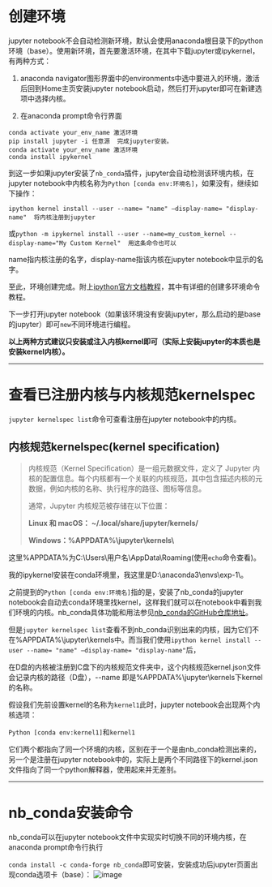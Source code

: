 # 创建环境
jupyter notebook不会自动检测新环境，默认会使用anaconda根目录下的python环境（base）。使用新环境，首先要激活环境，在其中下载jupyter或ipykernel，有两种方式：

1. anaconda navigator图形界面中的environments中选中要进入的环境，激活后回到Home主页安装jupyter notebook启动，然后打开jupyter即可在新建选项中选择内核。

2. 在anaconda prompt命令行界面
```
conda activate your_env_name 激活环境
pip install jupyter -i 任意源  完成jupyter安装。
conda activate your_env_name 激活环境
conda install ipykernel
```
到这一步如果jupyter安装了`nb_conda`插件，jupyter会自动检测该环境内核，在jupyter notebook中内核名称为`Python [conda env:环境名]`，如果没有，继续如下操作：

`ipython kernel install --user --name= "name" –display-name= "display-name"  将内核注册到jupyter`

或`python -m ipykernel install --user --name=my_custom_kernel --display-name="My Custom Kernel"  用这条命令也可以`

name指内核注册的名字，display-name指该内核在jupyter notebook中显示的名字。

至此，环境创建完成。附上[ipython官方文档教程](https://ipython.readthedocs.io/en/stable/install/kernel_install.html)，其中有详细的创建多环境命令教程。

下一步打开jupyter notebook（如果该环境没有安装jupyter，那么启动的是base的jupyter）即可`new`不同环境进行编程。

**以上两种方式建议只安装或注入内核kernel即可（实际上安装jupyter的本质也是安装kernel内核）。**

---

# 查看已注册内核与内核规范kernelspec

`jupyter kernelspec list`命令可查看注册在jupyter notebook中的内核。

## 内核规范kernelspec(kernel specification)

> 内核规范（Kernel Specification）是一组元数据文件，定义了 Jupyter 内核的配置信息。每个内核都有一个关联的内核规范，其中包含描述内核的元数据，例如内核的名称、执行程序的路径、图标等信息。
> 
> 通常，Jupyter 内核规范被存储在以下位置：
> 
> **Linux 和 macOS： ~/.local/share/jupyter/kernels/**
> 
> **Windows：%APPDATA%\jupyter\kernels\\**

这里%APPDATA%为C:\Users\用户名\AppData\Roaming(使用`echo`命令查看)。

我的ipykernel安装在conda环境里，我这里是D:\anaconda3\envs\exp-1\。

之前提到的`Python [conda env:环境名]`指的是，安装了nb_conda的jupyter notebook会自动去conda环境里找kernel，这样我们就可以在notebook中看到我们环境的内核。nb_conda具体功能和用法参见[nb_conda的GitHub仓库地址](https://github.com/Anaconda-Platform/nb_conda)。

但是`jupyter kernelspec list`查看不到nb_conda识别出来的内核，因为它们不在%APPDATA%\jupyter\kernels中。而当我们使用`ipython kernel install --user --name= "name" –display-name= "display-name"`后，

在D盘的内核被注册到C盘下的内核规范文件夹中，这个内核规范kernel.json文件会记录内核的路径（D盘），--name 即是%APPDATA%\jupyter\kernels下kernel的名称。

假设我们先前设置kernel的名称为`kernel1`此时，jupyter notebook会出现两个内核选项：

`Python [conda env:kernel1]`和`kernel1`

它们两个都指向了同一个环境的内核，区别在于一个是由nb_conda检测出来的，另一个是注册在jupyter notebook中的，实际上是两个不同路径下的kernel.json文件指向了同一个python解释器，使用起来并无差别。

---

# nb_conda安装命令

nb_conda可以在jupyter notebook文件中实现实时切换不同的环境内核，在anaconda prompt命令行执行

`conda install -c conda-forge nb_conda`即可安装，安装成功后jupyter页面出现conda选项卡（base）：
 ![image](https://github.com/Heterogeneity/Notes/assets/102458836/8bb243c7-5cb4-4834-8f7f-064a844ff5c5)
